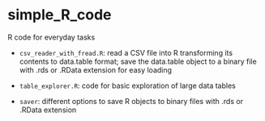 # simple_R_code
R code for everyday tasks

* `csv_reader_with_fread.R`: read a CSV file into R transforming its contents to data.table format;
  save the data.table object to a binary file with .rds or .RData extension for easy loading

* `table_explorer.R`: code for basic exploration of large data tables

* `saver`: different options to save R objects to binary files with .rds or .RData extension
